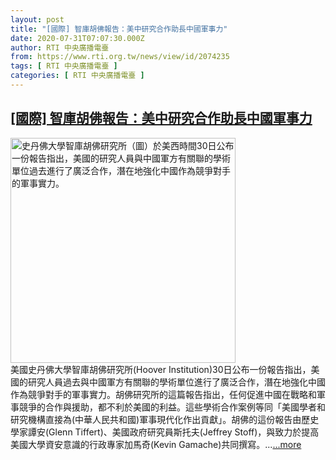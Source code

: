 ```yaml
---
layout: post
title: "[國際] 智庫胡佛報告：美中研究合作助長中國軍事力"
date: 2020-07-31T07:07:30.000Z
author: RTI 中央廣播電臺
from: https://www.rti.org.tw/news/view/id/2074235
tags: [ RTI 中央廣播電臺 ]
categories: [ RTI 中央廣播電臺 ]
---
```

<!--1596179250000-->
[[國際] 智庫胡佛報告：美中研究合作助長中國軍事力](https://www.rti.org.tw/news/view/id/2074235)
------

<div>
<img src="https://static.rti.org.tw/assets/thumbnails/2020/07/31/20200731000075M.jpg" width="360" alt="史丹佛大學智庫胡佛研究所（圖）於美西時間30日公布一份報告指出，美國的研究人員與中國軍方有關聯的學術單位過去進行了廣泛合作，潛在地強化中國作為競爭對手的軍事實力。" title="史丹佛大學智庫胡佛研究所（圖）於美西時間30日公布一份報告指出，美國的研究人員與中國軍方有關聯的學術單位過去進行了廣泛合作，潛在地強化中國作為競爭對手的軍事實力。"><br>美國史丹佛大學智庫胡佛研究所(Hoover Institution)30日公布一份報告指出，美國的研究人員過去與中國軍方有關聯的學術單位進行了廣泛合作，潛在地強化中國作為競爭對手的軍事實力。胡佛研究所的這篇報告指出，任何促進中國在戰略和軍事競爭的合作與援助，都不利於美國的利益。這些學術合作案例等同「美國學者和研究機構直接為(中華人民共和國)軍事現代化作出貢獻」。胡佛的這份報告由歷史學家譚安(Glenn Tiffert)、美國政府研究員斯托夫(Jeffrey Stoff)，與致力於提高美國大學資安意識的行政專家加馬奇(Kevin Gamache)共同撰寫。...<a target="_blank" href="https://www.rti.org.tw/news/view/id/2074235">...more</a>
</div>
